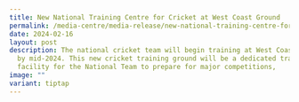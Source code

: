 ```yaml
---
title: New National Training Centre for Cricket at West Coast Ground
permalink: /media-centre/media-release/new-national-training-centre-for-cricket-west-coast-ground/
date: 2024-02-16
layout: post
description: The national cricket team will begin training at West Coast Ground
  by mid-2024. This new cricket training ground will be a dedicated training
  facility for the National Team to prepare for major competitions,
image: ""
variant: tiptap
---
```

